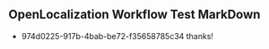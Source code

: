 ## OpenLocalization Workflow Test MarkDown
* 974d0225-917b-4bab-be72-f35658785c34 thanks!

<!--HONumber=Aug16_HO4-->


